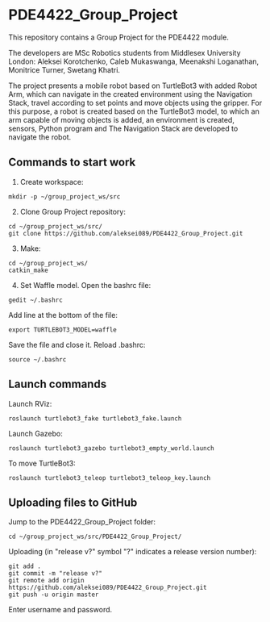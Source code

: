# PDE4422_Group_Project
This repository contains a Group Project for the PDE4422 module.

The developers are MSc Robotics students from Middlesex University London: Aleksei Korotchenko, Caleb Mukaswanga, Meenakshi Loganathan, Monitrice Turner, Swetang Khatri.

The project presents a mobile robot based on TurtleBot3 with added Robot Arm, which can navigate in the created environment using the Navigation Stack, travel according to set points and move objects using the gripper. For this purpose, a robot is created based on the TurtleBot3 model, to which an arm capable of moving objects is added, an environment is created, sensors, Python program and The Navigation Stack are developed to navigate the robot.

## Commands to start work
1. Create workspace:
```
mkdir -p ~/group_project_ws/src
```
2. Clone Group Project repository:
```
cd ~/group_project_ws/src/
git clone https://github.com/aleksei089/PDE4422_Group_Project.git
```
3. Make:
```
cd ~/group_project_ws/
catkin_make
```
4. Set Waffle model. Open the bashrc file:
```
gedit ~/.bashrc
```
Add line at the bottom of the file:
```
export TURTLEBOT3_MODEL=waffle
```
Save the file and close it. 
  Reload .bashrc:
```
source ~/.bashrc
```
## Launch commands
Launch RViz:
```
roslaunch turtlebot3_fake turtlebot3_fake.launch
```
Launch Gazebo:
```
roslaunch turtlebot3_gazebo turtlebot3_empty_world.launch
```
To move TurtleBot3:
```
roslaunch turtlebot3_teleop turtlebot3_teleop_key.launch
```
## Uploading files to GitHub
Jump to the PDE4422_Group_Project folder:
```
cd ~/group_project_ws/src/PDE4422_Group_Project/
```
Uploading (in "release v?" symbol "?" indicates a release version number):
```
git add .
git commit -m "release v?"
git remote add origin https://github.com/aleksei089/PDE4422_Group_Project.git
git push -u origin master
```
Enter username and password.

